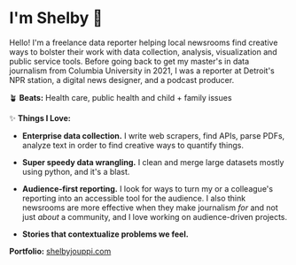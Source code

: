 # I'm Shelby 👋

Hello! I'm a freelance data reporter helping local newsrooms find creative ways to bolster their work with data collection, analysis, visualization and public service tools.
Before going back to get my master's in data journalism from Columbia University in 2021, I was a reporter at Detroit's NPR station, a
digital news designer, and a podcast producer.

🪴 **Beats:**
Health care, public health and child + family issues

✨ **Things I Love:**
* **Enterprise data collection.** I write web scrapers, find APIs, parse PDFs, analyze text in order to find creative ways to quantify things.
* **Super speedy data wrangling.** I clean and merge large datasets mostly using python, and it's a blast.
* **Audience-first reporting.** I look for ways to turn my or a colleague's reporting into an accessible tool for the audience. I also think newsrooms are more effective when they make journalism _for_ and not just _about_ a community, and I love working on audience-driven projects.
  
* **Stories that contextualize problems we feel.**

**Portfolio:**
[shelbyjouppi.com](https://shelbyjouppi.com)

